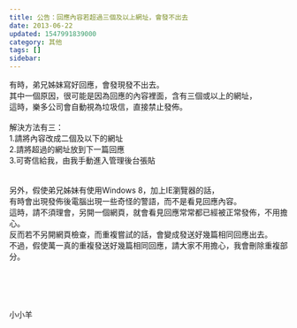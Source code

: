 ```yaml
---
title: 公告：回應內容若超過三個及以上網址，會發不出去
date: 2013-06-22
updated: 1547991839000
category: 其他
tags: []
sidebar: 
---
```


<p>有時，弟兄姊妹寫好回應，會發現發不出去。<br/>其中一個原因，很可能是因為回應的內容裡面，含有三個或以上的網址，<br/>這時，樂多公司會自動視為垃圾信，直接禁止發佈。<br/><br/><!--more-->解決方法有三：<br/>1.請將內容改成二個及以下的網址<br/>2.請將超過的網址放到下一篇回應<br/>3.可寄信給我，由我手動進入管理後台張貼<br/><br/><br/>另外，假使弟兄姊妹有使用Windows 8，加上IE瀏覽器的話，<br/>有時會出現發佈後電腦出現一些奇怪的警語，而不是看見回應內容。<br/>這時，請不須理會，另開一個網頁，就會看見回應常常都已經被正常發佈，不用擔心。<br/>反而若不另開網頁檢查，而重複嘗試的話，會變成發送好幾篇相同回應出去。<br/>不過，假使萬一真的重複發送好幾篇相同回應，請大家不用擔心，我會刪除重複部分。<br/><br/><br/><br/><br/><br/>小小羊<br/><br/><br/><br/><br/>
</p>